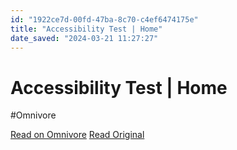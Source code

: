 ```yaml
---
id: "1922ce7d-00fd-47ba-8c70-c4ef6474175e"
title: "Accessibility Test | Home"
date_saved: "2024-03-21 11:27:27"
---
```


# Accessibility Test | Home
#Omnivore

[Read on Omnivore](https://omnivore.app/me/accessibility-test-home-18e60c417da)
[Read Original](https://accessibilitytest.org)


